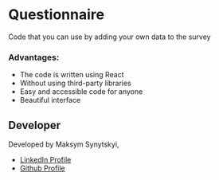 # Questionnaire

Code that you can use by adding your own data to the survey

<h3>Advantages:</h3>

<ul>
  <li>The code is written using React</li>
  <li>Without using third-party libraries</li>
  <li>Easy and accessible code for anyone</li>
  <li>Beautiful interface</li>
</ul>

<h2>Developer</h2>

Developed by Maksym Synytskyi,

<ul>
  <li><a href="https://www.linkedin.com/in/maksym-synytskyi-27a0a7222/">LinkedIn Profile</a></li>
  <li><a href="https://github.com/Maximkooo">Github Profile</a></li>
</ul>

